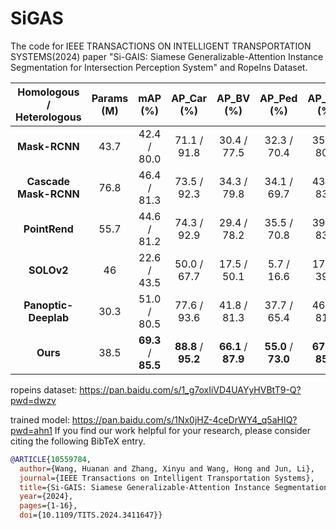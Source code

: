 # SiGAS
The code for IEEE TRANSACTIONS ON INTELLIGENT TRANSPORTATION SYSTEMS(2024) paper "Si-GAIS: Siamese Generalizable-Attention Instance Segmentation for Intersection Perception System" and RopeIns Dataset.


 **Homologous / Heterologous** | **Params (M)** | **mAP (%)** | **AP_Car (%)** | **AP_BV (%)** | **AP_Ped (%)** | **AP_Cyc (%)** 
:-----------------------------:|:--------------:|:-----------:|:--------------:|:-------------:|:--------------:|:--------------:
 **Mask-RCNN**                 | 43.7           | 42.4 / 80.0 | 71.1 / 91.8    | 30.4 / 77.5   | 32.3 / 70.4    | 35.8 / 80.5    
 **Cascade Mask-RCNN**         | 76.8           | 46.4 / 81.3 | 73.5 / 92.3    | 34.3 / 79.8   | 34.1 / 69.7    | 43.8 / 83.3    
 **PointRend**                 | 55.7           | 44.6 / 81.2 | 74.3 / 92.9    | 29.4 / 78.2   | 35.5 / 70.8    | 39.4 / 83.0    
 **SOLOv2**                    | 46             | 22.6 / 43.5 | 50.0 / 67.7    | 17.5 / 50.1   | 5.7 / 16.6     | 17.3 / 39.7    
 **Panoptic-Deeplab**          | 30.3           | 51.0 / 80.5 | 77.6 / 93.6    | 41.8 / 81.3   | 37.7 / 65.4    | 46.8 / 81.5    
 **Ours**                      | 38.5           | **69.3** / **85.5** | **88.8** / **95.2**    | **66.1** / **87.9**   | **55.0** / **73.0**    | **67.2** / **85.7**   

ropeins dataset: https://pan.baidu.com/s/1_g7oxIiVD4UAYyHVBtT9-Q?pwd=dwzv

trained model: https://pan.baidu.com/s/1Nx0jHZ-4ceDrWY4_q5aHIQ?pwd=ahn1
If you find our work helpful for your research, please consider citing the following BibTeX entry.

```BibTeX
@ARTICLE{10559784,
  author={Wang, Huanan and Zhang, Xinyu and Wang, Hong and Jun, Li},
  journal={IEEE Transactions on Intelligent Transportation Systems}, 
  title={Si-GAIS: Siamese Generalizable-Attention Instance Segmentation for Intersection Perception System}, 
  year={2024},
  pages={1-16},
  doi={10.1109/TITS.2024.3411647}}
```
